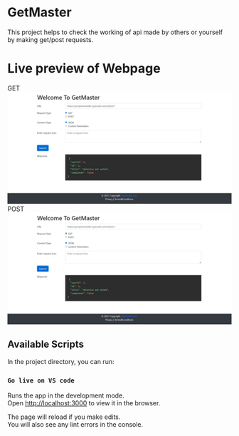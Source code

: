 # GetMaster
This project helps to check the working of api made by others or yourself by making get/post requests.

# Live preview of Webpage
GET
![](images/GET.jpg)
POST
![](images/GET.jpg)

## Available Scripts

In the project directory, you can run:

### `Go live on VS code`

Runs the app in the development mode.\
Open [http://localhost:3000](http://localhost:3000) to view it in the browser.

The page will reload if you make edits.\
You will also see any lint errors in the console.
